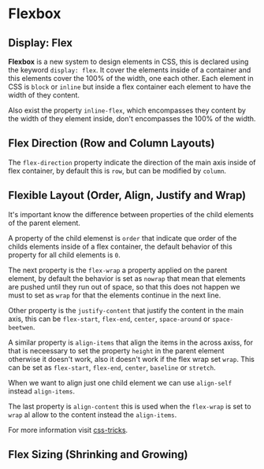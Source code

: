 # Flexbox

## Display: Flex

**Flexbox** is a new system to design elements in CSS, this is declared using the keyword `display: flex`. It cover the elements inside of a container and this elements cover the 100% of the width, one each other. Each element in CSS is `block` or `inline` but inside a flex container each element to have the width of they content.

Also exist the property `inline-flex`, which encompasses they content by the width of they element inside, don't encompasses the 100% of the width.

## Flex Direction (Row and Column Layouts)

The `flex-direction` property indicate the direction of the main axis inside of flex container, by default this is `row`, but can be modified by `column`.

## Flexible Layout (Order, Align, Justify and Wrap)

It's important know the difference between properties of the child elements of the parent element.

A property of the child elemenst is `order` that indicate que order of the childs elements inside of a flex container, the default behavior of this property for all child elements is `0`.

The next property is the `flex-wrap` a property applied on the parent element, by default the behavior is set as `nowrap` that mean that elements are pushed until they run out of space, so that this does not happen we must to set as `wrap` for that the elements continue in the next line.

Other property is the `justify-content` that justify the content in the main axis, this can be `flex-start`, `flex-end`, `center`, `space-around` or `space-beetwen`.

A similar property is `align-items` that align the items in the across axiss, for that is neceessary to set the property `height` in the parent element otherwise it doesn't work, also it doesn't work if the flex wrap set `wrap`. This can be set as `flex-start`, `flex-end`, `center`, `baseline` or `stretch`.

When we want to align just one child element we can use `align-self` instead `align-items`.

The last property is `align-content` this is used when the `flex-wrap` is set to `wrap` al allow to the content instead the `align-items`.

For more information visit [css-tricks](https://css-tricks.com/snippets/css/a-guide-to-flexbox).

## Flex Sizing (Shrinking and Growing)
